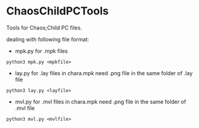# ChaosChildPCTools

Tools for Chaos;Child PC files.

dealing with following file format:
* mpk.py   for .mpk files 
```
python3 mpk.py <mpkfile>
```
* lay.py   for .lay files in chara.mpk
need .png file in the same folder of .lay file
```
python3 lay.py <layfile>
```
* mvl.py   for .mvl files in chara.mpk
need .png file in the same folder of .mvl file
```
python3 mvl.py <mvlfile>
```